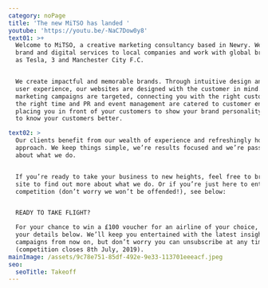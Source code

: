 ```yaml
---
category: noPage
title: 'The new MiTSO has landed '
youtube: 'https://youtu.be/-NaC7Dow0y8'
text01: >+
  Welcome to MiTSO, a creative marketing consultancy based in Newry. We deliver
  brand and digital services to local companies and work with global brands such
  as Tesla, 3 and Manchester City F.C.


  We create impactful and memorable brands. Through intuitive design and clever
  user experience, our websites are designed with the customer in mind. Digital
  marketing campaigns are targeted, connecting you with the right customers at
  the right time and PR and event management are catered to customer engagement,
  placing you in front of your customers to show your brand personality and get
  to know your customers better.

text02: >
  Our clients benefit from our wealth of experience and refreshingly honest
  approach. We keep things simple, we’re results focused and we’re passionate
  about what we do.


  If you’re ready to take your business to new heights, feel free to browse our
  site to find out more about what we do. Or if you’re just here to enter our
  competition (don’t worry we won’t be offended!), see below:


  READY TO TAKE FLIGHT?

  For your chance to win a £100 voucher for an airline of your choice, fill in
  your details below. We’ll keep you entertained with the latest insights and
  campaigns from now on, but don’t worry you can unsubscribe at any time
  (competition closes 8th July, 2019).
mainImage: /assets/9c78e751-85df-492e-9e33-113701eeeacf.jpeg
seo:
  seoTitle: Takeoff
---
```


